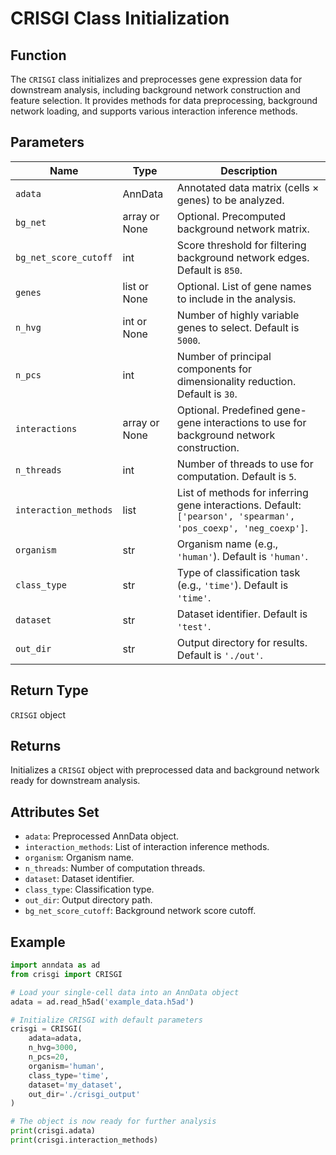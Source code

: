# CRISGI Class Initialization

## Function

The `CRISGI` class initializes and preprocesses gene expression data for downstream analysis, including background network construction and feature selection. It provides methods for data preprocessing, background network loading, and supports various interaction inference methods.

## Parameters

| Name                   | Type            | Description                                                                                   |
|------------------------|-----------------|-----------------------------------------------------------------------------------------------|
| `adata`                | AnnData         | Annotated data matrix (cells × genes) to be analyzed.                                         |
| `bg_net`               | array or None   | Optional. Precomputed background network matrix.                                              |
| `bg_net_score_cutoff`  | int             | Score threshold for filtering background network edges. Default is `850`.                     |
| `genes`                | list or None    | Optional. List of gene names to include in the analysis.                                      |
| `n_hvg`                | int or None     | Number of highly variable genes to select. Default is `5000`.                                 |
| `n_pcs`                | int             | Number of principal components for dimensionality reduction. Default is `30`.                 |
| `interactions`         | array or None   | Optional. Predefined gene-gene interactions to use for background network construction.       |
| `n_threads`            | int             | Number of threads to use for computation. Default is `5`.                                     |
| `interaction_methods`  | list            | List of methods for inferring gene interactions. Default: `['pearson', 'spearman', 'pos_coexp', 'neg_coexp']`. |
| `organism`             | str             | Organism name (e.g., `'human'`). Default is `'human'`.                                        |
| `class_type`           | str             | Type of classification task (e.g., `'time'`). Default is `'time'`.                            |
| `dataset`              | str             | Dataset identifier. Default is `'test'`.                                                      |
| `out_dir`              | str             | Output directory for results. Default is `'./out'`.                                           |

## Return Type

`CRISGI` object

## Returns

Initializes a `CRISGI` object with preprocessed data and background network ready for downstream analysis.

## Attributes Set

- `adata`: Preprocessed AnnData object.
- `interaction_methods`: List of interaction inference methods.
- `organism`: Organism name.
- `n_threads`: Number of computation threads.
- `dataset`: Dataset identifier.
- `class_type`: Classification type.
- `out_dir`: Output directory path.
- `bg_net_score_cutoff`: Background network score cutoff.

## Example

```python
import anndata as ad
from crisgi import CRISGI

# Load your single-cell data into an AnnData object
adata = ad.read_h5ad('example_data.h5ad')

# Initialize CRISGI with default parameters
crisgi = CRISGI(
    adata=adata,
    n_hvg=3000,
    n_pcs=20,
    organism='human',
    class_type='time',
    dataset='my_dataset',
    out_dir='./crisgi_output'
)

# The object is now ready for further analysis
print(crisgi.adata)
print(crisgi.interaction_methods)
```
